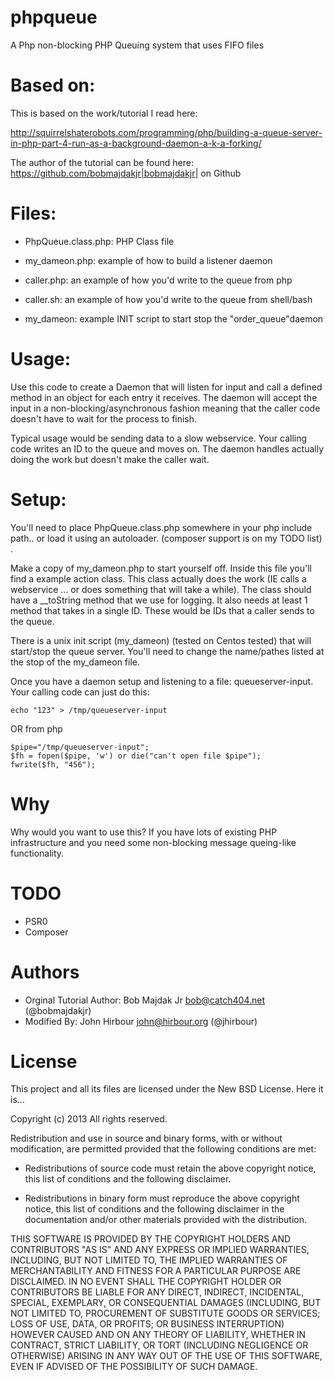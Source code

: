 phpqueue
===
A Php non-blocking PHP Queuing system that uses FIFO files

Based on:
===
This is based on the work/tutorial I read here: 

http://squirrelshaterobots.com/programming/php/building-a-queue-server-in-php-part-4-run-as-a-background-daemon-a-k-a-forking/

The author of the tutorial can be found here: https://github.com/bobmajdakjr|bobmajdakjr| on Github

Files:
===
* PhpQueue.class.php: PHP Class file 
* my_dameon.php: example of how to build a listener daemon
* caller.php: an example of how you'd write to the queue from php
* caller.sh: an example of how you'd write to the queue from shell/bash

* my_dameon: example INIT script to start stop the "order_queue"daemon

Usage:
====
Use this code to create a Daemon that will listen for input and call a defined method in an object for each entry it receives. The daemon will accept the input in a non-blocking/asynchronous fashion meaning that the caller code doesn't have to wait for the process to finish. 

Typical usage would be sending data to a slow webservice. Your calling code writes an ID to the queue and moves on. The daemon handles actually doing the work but doesn't make the caller wait.

Setup:
====
You'll need to place PhpQueue.class.php somewhere in your php include path.. or load it using an autoloader. (composer support is on my TODO list) . 

Make a copy of my_dameon.php to start yourself off. Inside this file you'll find a example action class. This class actually does the work (IE calls a webservice ... or does something that will take a while). The class should have a __toString method that we use for logging. It also needs at least 1 method that takes in a single ID. These would be IDs that a caller sends to the queue.

There is a unix init script (my_dameon) (tested on Centos tested) that will start/stop the queue server. You'll need to change the name/pathes listed at the stop of the my_dameon file. 

Once you have a daemon setup and listening to a file: queueserver-input. Your calling code can just do this:
```
echo "123" > /tmp/queueserver-input
```
OR from php
```
$pipe="/tmp/queueserver-input";
$fh = fopen($pipe, 'w') or die("can't open file $pipe");
fwrite($fh, "456");

```


Why
==
Why would you want to use this? If you have lots of existing PHP infrastructure and you need some non-blocking message queing-like functionality.

TODO
==
* PSR0
* Composer

Authors
==
* Orginal Tutorial Author: Bob Majdak Jr <bob@catch404.net> (@bobmajdakjr)
* Modified By: John Hirbour <john@hirbour.org> (@jhirbour)

License
==
This project and all its files are licensed under the New BSD License. Here it is...

Copyright (c) 2013 All rights reserved.

Redistribution and use in source and binary forms, with or without
modification, are permitted provided that the following conditions
are met:

* Redistributions of source code must retain the above copyright
notice, this list of conditions and the following disclaimer.

* Redistributions in binary form must reproduce the above copyright
notice, this list of conditions and the following disclaimer in the
documentation and/or other materials provided with the
distribution.

THIS SOFTWARE IS PROVIDED BY THE COPYRIGHT HOLDERS AND CONTRIBUTORS
"AS IS" AND ANY EXPRESS OR IMPLIED WARRANTIES, INCLUDING, BUT NOT
LIMITED TO, THE IMPLIED WARRANTIES OF MERCHANTABILITY AND FITNESS FOR
A PARTICULAR PURPOSE ARE DISCLAIMED. IN NO EVENT SHALL THE COPYRIGHT
HOLDER OR CONTRIBUTORS BE LIABLE FOR ANY DIRECT, INDIRECT, INCIDENTAL,
SPECIAL, EXEMPLARY, OR CONSEQUENTIAL DAMAGES (INCLUDING, BUT NOT
LIMITED TO, PROCUREMENT OF SUBSTITUTE GOODS OR SERVICES; LOSS OF USE,
DATA, OR PROFITS; OR BUSINESS INTERRUPTION) HOWEVER CAUSED AND ON ANY
THEORY OF LIABILITY, WHETHER IN CONTRACT, STRICT LIABILITY, OR TORT
(INCLUDING NEGLIGENCE OR OTHERWISE) ARISING IN ANY WAY OUT OF THE USE
OF THIS SOFTWARE, EVEN IF ADVISED OF THE POSSIBILITY OF SUCH DAMAGE.



